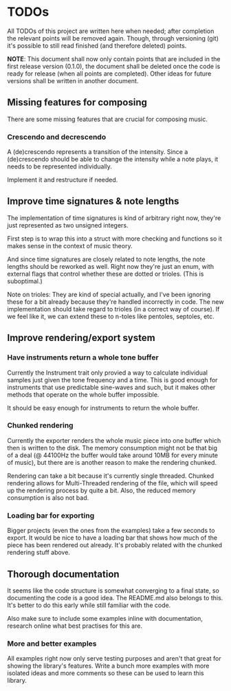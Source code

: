 # TODOs

All TODOs of this project are written here when needed; after completion the
relevant points will be removed again. Though, through versioning (git) it's
possible to still read finished (and therefore deleted) points.

**NOTE**: This document shall now only contain points that are included in the
first release version (0.1.0), the document shall be deleted once the code is
ready for release (when all points are completed). Other ideas for future
versions shall be written in another document.

## Missing features for composing

There are some missing features that are crucial for composing music.

### Crescendo and decrescendo

A (de)crescendo represents a transition of the intensity. Since a (de)crescendo
should be able to change the intensity while a note plays, it needs to be
represented individually.

Implement it and restructure if needed.

## Improve time signatures & note lengths

The implementation of time signatures is kind of arbitrary right now, they're
just represented as two unsigned integers.

First step is to wrap this into a struct with more checking and functions so
it makes sense in the context of music theory.

And since time signatures are closely related to note lengths, the note lengths
should be reworked as well. Right now they're just an enum, with external flags
that control whether these are dotted or trioles. (This is suboptimal.)

Note on trioles: They are kind of special actually, and I've been ignoring these
for a bit already because they're handled incorrectly in code. The new
implementation should take regard to trioles (in a correct way of course). If we
feel like it, we can extend these to n-toles like pentoles, septoles, etc.

## Improve rendering/export system

### Have instruments return a whole tone buffer

Currently the Instrument trait only provied a way to calculate individual
samples just given the tone frequency and a time. This is good enough for
instruments that use predictable sine-waves and such, but it makes other
methods that operate on the whole buffer impossible.

It should be easy enough for instruments to return the whole buffer.

### Chunked rendering

Currently the exporter renders the whole music piece into one buffer which then
is written to the disk. The memory consumption might not be that big of a deal
(@ 44100Hz the buffer would take around 10MB for every minute of music), but
there are is another reason to make the rendering chunked.

Rendering can take a bit because it's currently single threaded. Chunked
rendering allows for Multi-Threaded rendering of the file, which will speed up
the rendering process by quite a bit. Also, the reduced memory consumption is
also not bad.

### Loading bar for exporting

Bigger projects (even the ones from the examples) take a few seconds to export.
It would be nice to have a loading bar that shows how much of the piece has
been rendered out already. It's probably related with the chunked rendering
stuff above.

## Thorough documentation

It seems like the code structure is somewhat converging to a final state, so
documenting the code is a good idea. The README.md also belongs to this. It's
better to do this early while still familiar with the code.

Also make sure to include some examples inline with documentation, research
online what best practises for this are.

### More and better examples

All examples right now only serve testing purposes and aren't that great for
showing the library's features. Write a bunch more examples with more isolated
ideas and more comments so these can be used to learn this library.
